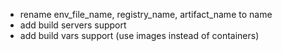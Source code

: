 - rename env_file_name, registry_name, artifact_name to name
- add build servers support
- add build vars support (use images instead of containers)